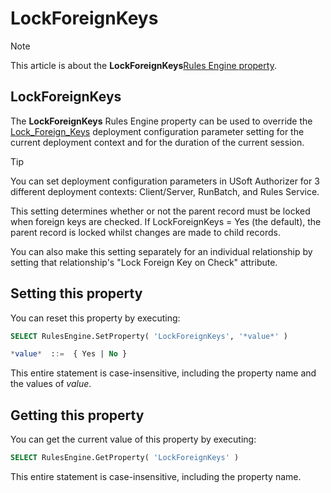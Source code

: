 # LockForeignKeys



> [!NOTE]
> This article is about the **LockForeignKeys**[Rules Engine property](/docs/Modeller%20and%20Rules%20Engine/Rules%20Engine%20properties).

## **LockForeignKeys**

The **LockForeignKeys** Rules Engine property can be used to override the [Lock_Foreign_Keys](/docs/Authorisation%20and%20access/Deployment%20configurations/Lock_Foreign_Keys.md) deployment configuration parameter setting for the current deployment context and for the duration of the current session.

> [!TIP]
> You can set deployment configuration parameters in USoft Authorizer for 3 different deployment contexts: Client/Server, RunBatch, and Rules Service.

This setting determines whether or not the parent record must be locked when foreign keys are checked. If LockForeignKeys = Yes (the default), the parent record is locked whilst changes are made to child records.

You can also make this setting separately for an individual relationship by setting that relationship's "Lock Foreign Key on Check" attribute.

## Setting this property

You can reset this property by executing:

```sql
SELECT RulesEngine.SetProperty( 'LockForeignKeys', '*value*' )

*value*  ::=  { Yes | No }
```

This entire statement is case-insensitive, including the property name and the values of *value*.

## Getting this property

You can get the current value of this property by executing:

```sql
SELECT RulesEngine.GetProperty( 'LockForeignKeys' )
```

This entire statement is case-insensitive, including the property name.